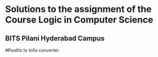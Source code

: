 # Solutions to the assignment of the Course Logic in Computer Science  
## BITS Pilani Hyderabad Campus
#Postfix to Infix converter
